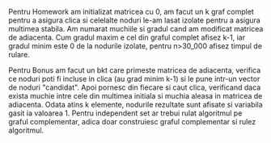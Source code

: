 Pentru Homework am initializat matricea cu 0, am facut un k graf complet pentru a asigura clica si celelalte noduri le-am lasat izolate pentru a asigura multimea stabila. Am numarat muchiile si gradul cand am modificat matricea de adiacenta. Cum gradul maxim e cel din graful complet afisez k-1, iar gradul minim este 0 de la nodurile izolate, pentru n>30_000 afisez timpul de rulare.

Pentru Bonus am facut un bkt care primeste matricea de adiacenta, verifica ce noduri poti fi incluse in clica (au grad minim k-1) si le pune intr-un vector de noduri "candidat". Apoi pornesc din fiecare si caut clica, verificand daca exista muchie intre cele din multimea initiala si muchia aleasa in matricea de adiacenta. Odata atins k elemente, nodurile rezultate sunt afisate si variabila gasit ia valoarea 1. Pentru independent set ar trebui rulat algoritmul pe graful complementar, adica doar construiesc graful complementar si rulez algoritmul. 
